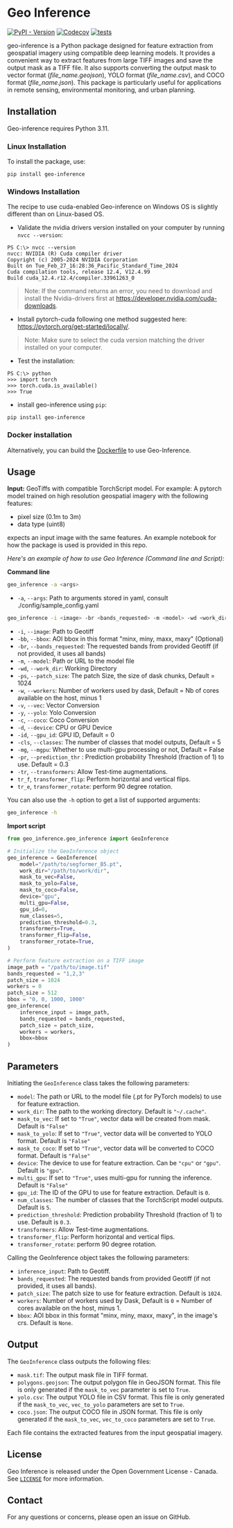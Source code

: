# Geo Inference

[![PyPI - Version](https://img.shields.io/pypi/v/geo-inference)](https://pypi.org/project/geo-inference/)
[![Codecov](https://img.shields.io/codecov/c/github/valhassan/geo-inference)](https://app.codecov.io/github/valhassan/geo-inference)
[![tests](https://github.com/valhassan/geo-inference/actions/workflows/test.yml/badge.svg)](https://github.com/valhassan/geo-inference/actions/workflows/test.yml)





geo-inference is a Python package designed for feature extraction from geospatial imagery using compatible deep learning models. It provides a convenient way to extract features from large TIFF images and save the output mask as a TIFF file. It also supports converting the output mask to vector format (*file_name.geojson*), YOLO format (*file_name.csv*), and COCO format (*file_name.json*). This package is particularly useful for applications in remote sensing, environmental monitoring, and urban planning.

## Installation

Geo-inference requires Python 3.11.  

### Linux Installation  
To install the package, use:

```
pip install geo-inference
```  

### Windows Installation
The recipe to use cuda-enabled Geo-inference on Windows OS is slightly different than on Linux-based OS.  

- Validate the nvidia drivers version installed on your computer by running `nvcc --version`: 
``` shell
PS C:\> nvcc --version
nvcc: NVIDIA (R) Cuda compiler driver
Copyright (c) 2005-2024 NVIDIA Corporation
Built on Tue_Feb_27_16:28:36_Pacific_Standard_Time_2024
Cuda compilation tools, release 12.4, V12.4.99
Build cuda_12.4.r12.4/compiler.33961263_0
```
> Note: If the command returns an error, you need to download and install the Nvidia-drivers first at https://developer.nvidia.com/cuda-downloads.  

- Install pytorch-cuda following one method suggested here: https://pytorch.org/get-started/locally/.
> Note: Make sure to select the cuda version matching the driver installed on your computer.  
- Test the installation:  
```shell
PS C:\> python
>>> import torch
>>> torch.cuda.is_available()
>>> True
```  
- install geo-inference using `pip`:
```
pip install geo-inference
```

### Docker installation
Alternatively, you can build the [Dockerfile](./Dockerfile) to use Geo-Inference.  

## Usage

**Input:** GeoTiffs with compatible TorchScript model. For example: A pytorch model trained on high resolution geospatial imagery with the following features:

- pixel size (0.1m to 3m)
- data type (uint8)

expects an input image with the same features. An example notebook for how the package is used is provided in this repo. 


*Here's an example of how to use Geo Inference (Command line and Script):*

**Command line**
```bash
geo_inference -a <args>
```
- `-a`, `--args`: Path to arguments stored in yaml, consult ./config/sample_config.yaml
```bash
geo_inference -i <image> -br <bands_requested> -m <model> -wd <work_dir> -ps <patch_size> -v <vec> -d <device> -id <gpu_id> -cls <classes> -mg <mgpu> -pr <pr_thr>
```
- `-i`, `--image`: Path to Geotiff
- `-bb`, `--bbox`: AOI bbox in this format "minx, miny, maxx, maxy" (Optional)
- `-br`, `--bands_requested`: The requested bands from provided Geotiff (if not provided, it uses all bands)
- `-m`, `--model`: Path or URL to the model file
- `-wd`, `--work_dir`: Working Directory
- `-ps`, `--patch_size`: The patch Size, the size of dask chunks, Default = 1024
- `-w`, `--workers`: Number of workers used by dask, Default = Nb of cores available on the host, minus 1
- `-v`, `--vec`: Vector Conversion
- `-y`, `--yolo`: Yolo Conversion
- `-c`, `--coco`: Coco Conversion
- `-d`, `--device`: CPU or GPU Device
- `-id`, `--gpu_id`: GPU ID, Default = 0
- `-cls`, `--classes`: The number of classes that model outputs, Default = 5
- `-mg`, `--mgpu`: Whether to use multi-gpu processing or not, Default = False
- `-pr`, `--prediction_thr` : Prediction probability Threshold (fraction of 1) to use. Default = 0.3
- `-tr`, `--transformers`: Allow Test-time augmentations.  
- `tr_f`, `transformer_flip`: Perform horizontal and vertical flips.  
- `tr_e`, `transformer_rotate`: perform 90 degree rotation.  


You can also use the `-h` option to get a list of supported arguments:

```bash
geo_inference -h
```

**Import script**
```python
from geo_inference.geo_inference import GeoInference

# Initialize the GeoInference object
geo_inference = GeoInference(
    model="/path/to/segformer_B5.pt",
    work_dir="/path/to/work/dir",
    mask_to_vec=False,
    mask_to_yolo=False,
    mask_to_coco=False, 
    device="gpu",
    multi_gpu=False,
    gpu_id=0, 
    num_classes=5,
    prediction_threshold=0.3,
    transformers=True,
    transformer_flip=False,
    transformer_rotate=True,
)

# Perform feature extraction on a TIFF image
image_path = "/path/to/image.tif"
bands_requested = "1,2,3"
patch_size = 1024
workers = 0
patch_size = 512
bbox = "0, 0, 1000, 1000"
geo_inference(
    inference_input = image_path,  
    bands_requested = bands_requested, 
    patch_size = patch_size, 
    workers = workers, 
    bbox=bbox
)
```

## Parameters

Initiating the `GeoInference` class takes the following parameters:

- `model`: The path or URL to the model file (.pt for PyTorch models) to use for feature extraction.
- `work_dir`: The path to the working directory. Default is `"~/.cache"`.
- `mask_to_vec`: If set to `"True"`, vector data will be created from mask. Default is `"False"`
- `mask_to_yolo`: If set to `"True"`, vector data will be converted to YOLO format. Default is `"False"`
- `mask_to_coco`: If set to `"True"`, vector data will be converted to COCO format. Default is `"False"`
- `device`: The device to use for feature extraction. Can be `"cpu"` or `"gpu"`. Default is `"gpu"`.
- `multi_gpu`: If set to `"True"`, uses multi-gpu for running the inference. Default is `"False"`
- `gpu_id`: The ID of the GPU to use for feature extraction. Default is `0`.
- `num_classes`: The number of classes that the TorchScript model outputs. Default is `5`.
- `prediction_threshold`: Prediction probability Threshold (fraction of 1) to use. Default is `0.3`.  
- `transformers`: Allow Test-time augmentations.  
- `transformer_flip`: Perform horizontal and vertical flips.  
- `transformer_rotate`: perform 90 degree rotation.  

Calling the GeoInference object takes the following parameters:  
- `inference_input`: Path to Geotiff. 
- `bands_requested`: The requested bands from provided Geotiff (if not provided, it uses all bands).
- `patch_size`: The patch size to use for feature extraction. Default is `1024`.
- `workers`: Number of workers used by Dask, Default is `0` = Number of cores available on the host, minus 1.
- `bbox`: AOI bbox in this format "minx, miny, maxx, maxy", in the image's crs. Default is `None`.


## Output

The `GeoInference` class outputs the following files:

- `mask.tif`: The output mask file in TIFF format.
- `polygons.geojson`: The output polygon file in GeoJSON format. This file is only generated if the `mask_to_vec` parameter is set to `True`.
- `yolo.csv`: The output YOLO file in CSV format. This file is only generated if the `mask_to_vec`, `vec_to_yolo` parameters are set to `True`.
- `coco.json`: The output COCO file in JSON format. This file is only generated if the `mask_to_vec`, `vec_to_coco` parameters are set to `True`.

Each file contains the extracted features from the input geospatial imagery.

## License

Geo Inference is released under the Open Government License - Canada. See [`LICENSE`](https://github.com/NRCan/geo-inference/blob/main/LICENSE) for more information.

## Contact

For any questions or concerns, please open an issue on GitHub.